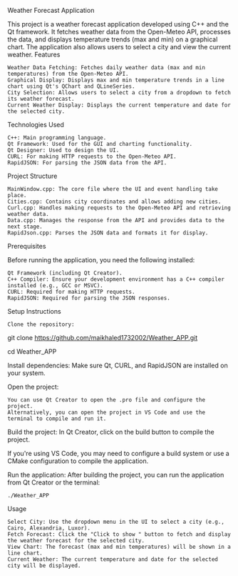 Weather Forecast Application

This project is a weather forecast application developed using C++ and the Qt framework. It fetches weather data from the Open-Meteo API, processes the data, and displays temperature trends (max and min) on a graphical chart. The application also allows users to select a city and view the current weather.
Features

    Weather Data Fetching: Fetches daily weather data (max and min temperatures) from the Open-Meteo API.
    Graphical Display: Displays max and min temperature trends in a line chart using Qt's QChart and QLineSeries.
    City Selection: Allows users to select a city from a dropdown to fetch its weather forecast.
    Current Weather Display: Displays the current temperature and date for the selected city.

Technologies Used

    C++: Main programming language.
    Qt Framework: Used for the GUI and charting functionality.
    Qt Designer: Used to design the UI.
    CURL: For making HTTP requests to the Open-Meteo API.
    RapidJSON: For parsing the JSON data from the API.

Project Structure

    MainWindow.cpp: The core file where the UI and event handling take place.
    Cities.cpp: Contains city coordinates and allows adding new cities.
    Curl.cpp: Handles making requests to the Open-Meteo API and retrieving weather data.
    Data.cpp: Manages the response from the API and provides data to the next stage.
    RapidJson.cpp: Parses the JSON data and formats it for display.

Prerequisites

Before running the application, you need the following installed:

    Qt Framework (including Qt Creator).
    C++ Compiler: Ensure your development environment has a C++ compiler installed (e.g., GCC or MSVC).
    CURL: Required for making HTTP requests.
    RapidJSON: Required for parsing the JSON responses.

Setup Instructions

    Clone the repository:

git clone https://github.com/maikhaled1732002/Weather_APP.git

cd Weather_APP

Install dependencies: Make sure Qt, CURL, and RapidJSON are installed on your system.

Open the project:

    You can use Qt Creator to open the .pro file and configure the project.
    Alternatively, you can open the project in VS Code and use the terminal to compile and run it.

Build the project: In Qt Creator, click on the build button to compile the project.

If you're using VS Code, you may need to configure a build system or use a CMake configuration to compile the application.

Run the application: After building the project, you can run the application from Qt Creator or the terminal:

    ./Weather_APP

Usage

    Select City: Use the dropdown menu in the UI to select a city (e.g., Cairo, Alexandria, Luxor).
    Fetch Forecast: Click the "Click to show " button to fetch and display the weather forecast for the selected city.
    View Chart: The forecast (max and min temperatures) will be shown in a line chart.
    Current Weather: The current temperature and date for the selected city will be displayed.
